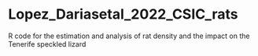 # Lopez_Dariasetal_2022_CSIC_rats
R code for the estimation and analysis of rat density and the impact on the Tenerife speckled lizard
